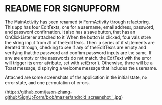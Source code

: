 # README FOR SIGNUPFORM

The MainActivity has been renamed to FormActivity through refactoring. This app has four EditTexts, one for a username, email address, password, and password confirmation.
It also has a save button, that has an OnClickListener attached to it. When the button is clicked,
four vals store the string input from all of the EditTexts. Then, a series of if statements are 
iterated through, checking to see if any of the EditTexts are empty and verifying that the password
and confirm password inputs are the same. If any are empty or the passwords do not match, the EditText
with the error will trigger its error attribute, set with setError(). Otherwise, there will be a Toast
message, displaying a welcome message that includes the username.

Attached are some screenshots of the application in the initial state, no error state, and one permutation
of errors.

(https://github.com/jason-zhang-github/SignUpForm/blob/master/android_screenshot_1.jpg)
